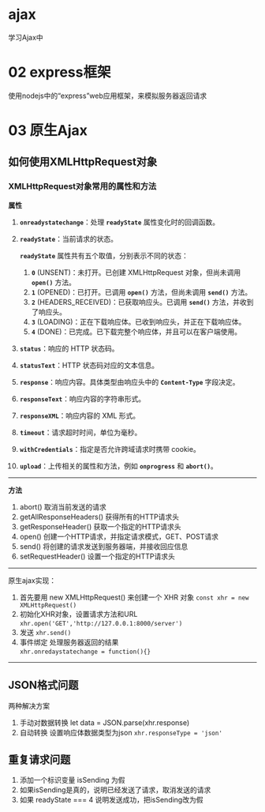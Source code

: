 # ajax
学习Ajax中

# 02 express框架
使用nodejs中的“express”web应用框架，来模拟服务器返回请求

# 03 原生Ajax
## 如何使用XMLHttpRequest对象
### XMLHttpRequest对象常用的属性和方法
**属性**
1. **`onreadystatechange`**：处理 **`readyState`** 属性变化时的回调函数。
2. **`readyState`**：当前请求的状态。
    
    **`readyState`** 属性共有五个取值，分别表示不同的状态：
    
    1. **`0`** (UNSENT)：未打开。已创建 XMLHttpRequest 对象，但尚未调用 **`open()`** 方法。
    2. **`1`** (OPENED)：已打开。已调用 **`open()`** 方法，但尚未调用 **`send()`** 方法。
    3. **`2`** (HEADERS_RECEIVED)：已获取响应头。已调用 **`send()`** 方法，并收到了响应头。
    4. **`3`** (LOADING)：正在下载响应体。已收到响应头，并正在下载响应体。
    5. **`4`** (DONE)：已完成。已下载完整个响应体，并且可以在客户端使用。
3. **`status`**：响应的 HTTP 状态码。
4. **`statusText`**：HTTP 状态码对应的文本信息。
5. **`response`**：响应内容。具体类型由响应头中的 **`Content-Type`** 字段决定。
6. **`responseText`**：响应内容的字符串形式。
7. **`responseXML`**：响应内容的 XML 形式。
8. **`timeout`**：请求超时时间，单位为毫秒。
9. **`withCredentials`**：指定是否允许跨域请求时携带 cookie。
10. **`upload`**：上传相关的属性和方法，例如 **`onprogress`** 和 **`abort()`**。
---
**方法**
1. abort()  取消当前发送的请求
2. getAllResponseHeaders()  获得所有的HTTP请求头
3. getResponseHeader()  获取一个指定的HTTP请求头
4. open() 创建一个HTTP请求，并指定请求模式，GET、POST请求
5. send() 将创建的请求发送到服务器端，并接收回应信息
6. setRequestHeader() 设置一个指定的HTTP请求头
---
原生ajax实现： 
1. 首先要用 new XMLHttpRequest() 来创建一个 XHR 对象 `const xhr = new XMLHttpRequest()`
2. 初始化XHR对象，设置请求方法和URL  `xhr.open('GET','http://127.0.0.1:8000/server')`
3. 发送 `xhr.send()`
4. 事件绑定 处理服务器返回的结果  
   ```xhr.onredaystatechange = function(){}```
---
## JSON格式问题
 两种解决方案
 1. 手动对数据转换 let data = JSON.parse(xhr.response)
 2. 自动转换 设置响应体数据类型为json  `xhr.responseType = 'json'`

## 重复请求问题
 1. 添加一个标识变量 isSending 为假
 2. 如果isSending是真的，说明已经发送了请求，取消发送的请求
 3. 如果 readyState === 4 说明发送成功，把isSending改为假
        
